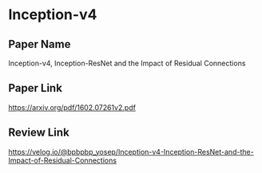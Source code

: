 # Inception-v4  
## Paper Name  
Inception-v4, Inception-ResNet and the Impact of Residual Connections    
## Paper Link  
https://arxiv.org/pdf/1602.07261v2.pdf    
## Review Link  
https://velog.io/@bpbpbp_yosep/Inception-v4-Inception-ResNet-and-the-Impact-of-Residual-Connections
